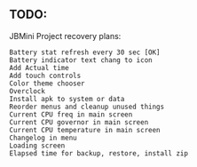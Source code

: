 TODO:
-----
JBMini Project recovery plans:

	Battery stat refresh every 30 sec [OK]
	Battery indicator text chang to icon
	Add Actual time
	Add touch controls
	Color theme chooser
	Overclock
	Install apk to system or data
	Reorder menus and cleanup unused things
	Current CPU freq in main screen
	Current CPU governor in main screen
	Current CPU temperature in main screen
	Changelog in menu
	Loading screen
	Elapsed time for backup, restore, install zip
